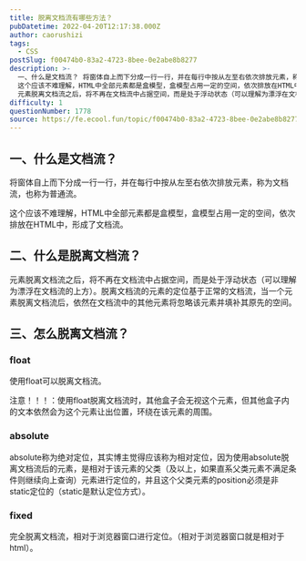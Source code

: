 ```yaml
---
title: 脱离文档流有哪些方法？
pubDatetime: 2022-04-20T12:17:38.000Z
author: caorushizi
tags:
  - CSS
postSlug: f00474b0-83a2-4723-8bee-0e2abe8b8277
description: >-
  一、什么是文档流？ 将窗体自上而下分成一行一行，并在每行中按从左至右依次排放元素，称为文档流，也称为普通流。
  这个应该不难理解，HTML中全部元素都是盒模型，盒模型占用一定的空间，依次排放在HTML中，形成了文档流。 二、什么是脱离文档流？
  元素脱离文档流之后，将不再在文档流中占据空间，而是处于浮动状态（可以理解为漂浮在文档流的上方）。脱离文档流的元素的定位基于正常的文档流，当一个元素脱离文档流后
difficulty: 1
questionNumber: 1778
source: https://fe.ecool.fun/topic/f00474b0-83a2-4723-8bee-0e2abe8b8277
---
```


## 一、什么是文档流？

将窗体自上而下分成一行一行，并在每行中按从左至右依次排放元素，称为文档流，也称为普通流。

这个应该不难理解，HTML中全部元素都是盒模型，盒模型占用一定的空间，依次排放在HTML中，形成了文档流。

## 二、什么是脱离文档流？

元素脱离文档流之后，将不再在文档流中占据空间，而是处于浮动状态（可以理解为漂浮在文档流的上方）。脱离文档流的元素的定位基于正常的文档流，当一个元素脱离文档流后，依然在文档流中的其他元素将忽略该元素并填补其原先的空间。

## 三、怎么脱离文档流？

### float

使用float可以脱离文档流。

注意！！！：使用float脱离文档流时，其他盒子会无视这个元素，但其他盒子内的文本依然会为这个元素让出位置，环绕在该元素的周围。

### absolute

absolute称为绝对定位，其实博主觉得应该称为相对定位，因为使用absolute脱离文档流后的元素，是相对于该元素的父类（及以上，如果直系父类元素不满足条件则继续向上查询）元素进行定位的，并且这个父类元素的position必须是非static定位的（static是默认定位方式）。

### fixed

完全脱离文档流，相对于浏览器窗口进行定位。（相对于浏览器窗口就是相对于html）。
